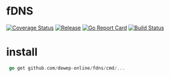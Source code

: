 
# fDNS

[![Coverage Status](https://coveralls.io/repos/github/dewep-online/fdns/badge.svg?branch=master)](https://coveralls.io/github/dewep-online/fdns?branch=master)
[![Release](https://img.shields.io/github/release/dewep-online/fdns.svg?style=flat-square)](https://github.com/dewep-online/fdns/releases/latest)
[![Go Report Card](https://goreportcard.com/badge/github.com/dewep-online/fdns)](https://goreportcard.com/report/github.com/dewep-online/fdns)
[![Build Status](https://travis-ci.com/dewep-online/fdns.svg?branch=master)](https://travis-ci.com/dewep-online/fdns)

# install

```go
 go get github.com/dewep-online/fdns/cmd/... 
```